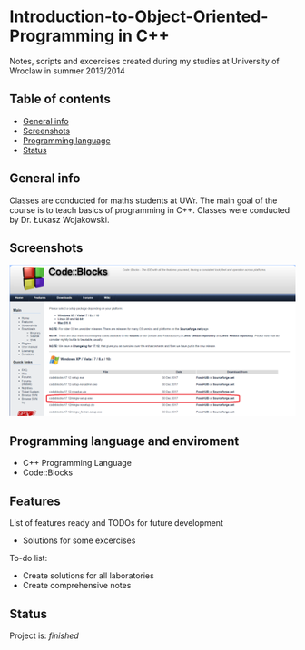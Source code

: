 # Introduction-to-Object-Oriented-Programming in C++
 Notes, scripts and excercises created during my studies at University of Wroclaw in summer 2013/2014

## Table of contents
* [General info](#general-info)
* [Screenshots](#screenshots)
* [Programming language](#programming-language-and-enviroment)
* [Status](#status)

## General info
Classes are conducted for maths students at UWr.
The main goal of the course is to teach basics of programming in C++.
Classes were conducted by Dr. Łukasz Wojakowski.

## Screenshots
![Example screenshot](./screens/screenshot.png)

## Programming language and enviroment
* C++ Programming Language
* Code::Blocks

## Features
List of features ready and TODOs for future development
* Solutions for some excercises

To-do list:
* Create solutions for all laboratories
* Create comprehensive notes

## Status
Project is: _finished_
